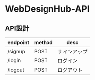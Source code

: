 # WebDesignHub-API

## API設計
| endpoint | method | desc |
| --------- | --------- | --------- |
| /signup | POST | サインアップ |
| /login | POST | ログイン |
| /logout | POST | ログアウト |
